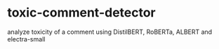 # toxic-comment-detector
analyze toxicity of a comment using DistilBERT, RoBERTa, ALBERT and electra-small
